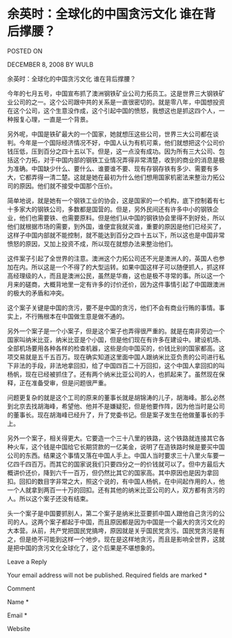 # 余英时：全球化的中国贪污文化 谁在背后撑腰？  
POSTED ON

DECEMBER 8, 2008 BY WULB

余英时：全球化的中国贪污文化 谁在背后撑腰？

今年的七月五号，中国宣布抓了澳洲钢铁矿业公司力拓员工。这是世界三大钢铁矿业公司的之一。这个公司跟中共的关系是一直很密切的。就是零八年，中国想投资在这个公司，这个生意没作成，这个引起中国的愤怒，我想这也是抓这四个人，一种报复心理，一直是一个背景。

另外呢，中国是铁矿最大的一个国家，她就想压这些公司，世界三大公司都在谈判。今年是一个国际经济情况不好，中国人认为有机可乘，他们就想把这个公司价钱压低，压到百分之四十五以下。但是，这一点没有成功。因为所有三大公司、包括这个力拓，对于中国内部的钢铁工业情况弄得非常清楚，收到的商业的消息是极为准确。中国缺少什么、要什么、谁要谁不要、现有存钢存铁有多少、需要有多大，它都弄得一清二楚。这就是她在最初为什么他们想用国家机密法来整治力拓公司的原因。他们就不接受中国那个压价。

简单地说，就是她有一个钢铁工业的协会，这是国家的一个机构，底下控制着有七十多家大的钢铁公司，多数都是国营的。但是，另外民间还有许多中小的钢铁企业，他们也需要铁、也需要原料。但是他们从中国的钢铁协会里得不到好处，所以他们就根据市场的需要，到外国，谁便宜我就买谁，重要的原因是他们已经买了，这样子中国内部就不能控制，就不能达到百分之四十五以下，所以这也是中国非常愤怒的原因，又加上投资不成，所以现在就想办法来整治他们。

这件案子引起了全世界的注意。澳洲这个力拓公司还不光是澳洲人的，英国人也参加在内。所以这是一个不得了的大型运转。如果中国这样子可以随便抓人，抓这样高经理级的人，而且是澳洲公民，虽然是华裔，这也是极不寻常的事。所以这一个月来的磋商，大概背地里一定有许多的讨价还价，因为这件事情引起了中国跟澳洲的极大的矛盾和冲突。

这个案子关键是中国的贪污，要不是中国的贪污，他们不会有商业行贿的事情。事实上，不行贿根本在中国做生意是做不通的。

另外一个案子是一个小案子，但是这个案子也弄得很严重的。就是在南非旁边一个国家叫纳米比亚，纳米比亚是个小国，但是他们现在有许多在建设中。建设机场、全部机场要用各种各样的检查机器，这些是向中国买的，价钱比别的国家都高。这项交易就是五千五百万。现在确实知道这里面中国人跟纳米比亚负责的公司进行私下非法的手段，非法地拿回扣，给了中国四百二十万回扣，这个中国人拿回扣的叫杨帆，现在已经被抓住了。还有两个纳米比亚公司的人，也抓起来了。虽然现在保释，正在准备受审，但是问题很严重。

问题更复杂的就是这个工司的原来的董事长就是胡锦涛的儿子，胡海峰。那么必然到北京去找胡海峰，希望他、他并不是嫌疑犯，但是他要作阵，因为他当时是公司的董事长。现在胡海峰已经升了，升了党委书记。但是案子发生在他做董事长的手上。

另外一个案子，相关得更大。它要造一个三十八里的铁路，这个铁路就连接其它各种火车，这个钱是中国给它长期贷款的一亿美金，说明了在造铁路时候是要买中国公司的东西。结果这个事情又落在中国人手上。中国人当时要求三十八里火车要一亿四千四百万。而其它的国家说我们只要四分之一的价钱就可以了。但中方最后大概讲价还价，降到六千一百万，但仍然比其它的国家高。其中原因也是因为拿回扣。回扣的数目字非常之大，照这个说的，有中国人杨帆，在中间起作用的人，他一个人就拿到两百一十万的回扣。还有其他的纳米比亚公司的人，双方都有贪污的人。所以这个案子还没有结束。

头一个案子是中国要抓别人，第二个案子是纳米比亚要抓中国人跟他自己贪污的公司的人。这两个案子都起于中国，而且原因都是因为中国是一个最大的贪污文化的大本营。从前，共产党把国民党搞垮，原因就是关乎国民党贪污。国民党贪污是有之，但是绝不可能到这样一个地步。现在是这样地贪污，而且是影响全世界，这就是把中国的贪污文化全球化了，这个后果是不堪想象的。

Leave a Reply

Your email address will not be published. Required fields are marked *

Comment

Name *

Email *

Website